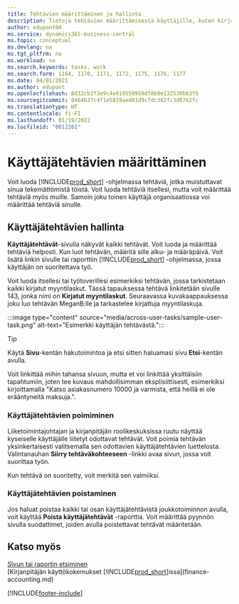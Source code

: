 ```yaml
---
title: Tehtävien määrittäminen ja hallinta
description: Tietoja tehtävien määrittämisestä käyttäjille, kuten kirjanpitäjälle, Business Centralissa sekä tehtävien poiminnasta ja suorittamisesta.
author: edupont04
ms.service: dynamics365-business-central
ms.topic: conceptual
ms.devlang: na
ms.tgt_pltfrm: na
ms.workload: na
ms.search.keywords: tasks, work
ms.search.form: 1164, 1170, 1171, 1172, 1175, 1176, 1177
ms.date: 04/01/2021
ms.author: edupont
ms.openlocfilehash: 8d32cb2f3e9c4e819550958df8b9e132530bb3f5
ms.sourcegitcommit: 8464b37c4f1e5819aed81d9cfdc382fc3d0762fc
ms.translationtype: HT
ms.contentlocale: fi-FI
ms.lasthandoff: 01/19/2022
ms.locfileid: "8012261"
---
```

# <a name="define-user-tasks"></a>Käyttäjätehtävien määrittäminen

Voit luoda [!INCLUDE[prod_short](includes/prod_short.md)] -ohjelmassa tehtäviä, jotka muistuttavat sinua tekemättömistä töistä. Voit luoda tehtäviä itsellesi, mutta voit määrittää tehtäviä myös muille. Samoin joku toinen käyttäjä organisaatiossa voi määrittää tehtäviä sinulle.  

## <a name="managing-user-tasks"></a>Käyttäjätehtävien hallinta

**Käyttäjätehtävät**-sivulla näkyvät kaikki tehtävät. Voit luoda ja määrittää tehtäviä helposti. Kun luot tehtävän, määritä sille alku- ja määräpäivä. Voit lisätä linkin sivulle tai raporttiin [!INCLUDE[prod_short](includes/prod_short.md)] -ohjelmassa, jossa käyttäjän on suoritettava työ.  

Voit luoda itsellesi tai työtoverillesi esimerkiksi tehtävän, jossa tarkistetaan kaikki kirjatut myyntilaskut. Tässä tapauksessa tehtävä linkitetään sivulle 143, jonka nimi on **Kirjatut myyntilaskut**. Seuraavassa kuvakaappauksessa joku luo tehtävän MeganB:lle ja tarkastelee kirjattuja myyntilaskuja.  

:::image type="content" source="media/across-user-tasks/sample-user-task.png" alt-text="Esimerkki käyttäjän tehtävästä.":::

> [!TIP]  
> Käytä **Sivu**-kentän hakutoimintoa ja etsi sitten haluamasi sivu **Etsi**-kentän avulla.  
>
> Voit linkittää mihin tahansa sivuun, mutta et voi linkittää yksittäisiin tapahtumiin, joten tee kuvaus mahdollisimman eksplisiittisesti, esimerkiksi kirjoittamalla "Katso asiakasnumero 10000 ja varmista, että heillä ei ole erääntyneitä maksuja.".

### <a name="picking-up-user-tasks"></a>Käyttäjätehtävien poimiminen

Liiketoimintajohtajan ja kirjanpitäjän roolikeskuksissa ruutu näyttää kyseiselle käyttäjälle liitetyt odottavat tehtävät. Voit poimia tehtävän yksinkertaisesti valitsemalla sen odottavien käyttäjätehtävien luettelosta. Valintanauhan **Siirry tehtäväkohteeseen** -linkki avaa sivun, jossa voit suorittaa työn.  

Kun tehtävä on suoritetty, voit merkitä sen valmiiksi.  

### <a name="deleting-user-tasks"></a>Käyttäjätehtävien poistaminen

Jos haluat poistaa kaikki tai osan käyttäjätehtävistä joukkotoiminnon avulla, voit käyttää **Poista käyttäjätehtävät** -raporttia. Voit määrittää pyynnön sivulla suodattimet, joiden avulla poistettavat tehtävät määritetään.  

## <a name="see-also"></a>Katso myös

[Sivun tai raportin etsiminen](ui-search.md)  
[Kirjanpitäjän käyttökokemukset [!INCLUDE[prod_short](includes/prod_short.md)]issa](finance-accounting.md)  


[!INCLUDE[footer-include](includes/footer-banner.md)]